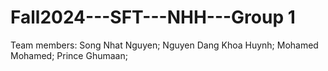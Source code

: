 # Fall2024---SFT---NHH---Group 1

Team members:
  Song Nhat Nguyen;
  Nguyen Dang Khoa Huynh;
  Mohamed Mohamed;
  Prince Ghumaan;

